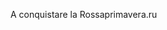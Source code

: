 A conquistare la
Rossaprimavera.ru



<!---
UnKonstantin/UnKonstantin is a ✨ special ✨ repository because its `README.md` (this file) appears on your GitHub profile.
You can click the Preview link to take a look at your changes.
--->
